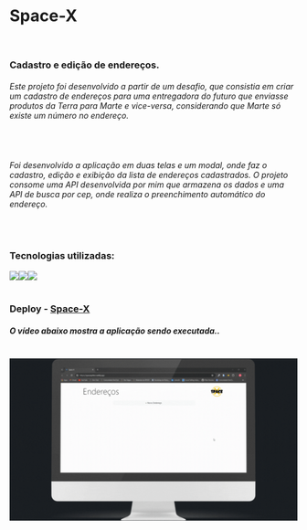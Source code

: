 <h1>Space-X</h1> 
<br>

<h3>Cadastro e edição de endereços.</h3>
<h6>Este projeto foi desenvolvido a partir de um desafio, que consistia em criar um cadastro de endereços para uma entregadora do futuro que enviasse produtos da Terra para Marte e vice-versa, considerando que Marte só existe um número no endereço.</h6>
<br>
<h6>Foi desenvolvido a aplicação em duas telas e um modal, onde faz o cadastro, edição e exibição da lista de endereços cadastrados. O projeto consome uma API desenvolvida por mim que armazena os dados e uma API de busca por cep, onde realiza o preenchimento automático do endereço.</h6>
<br>
<h3>Tecnologias utilizadas: </h3>
<img align="left" src="https://img.shields.io/badge/React-20232A?style=for-the-badge&logo=react&logoColor=61DAFB">
<img align="left" src="https://img.shields.io/badge/Bootstrap-563D7C?style=for-the-badge&logo=bootstrap&logoColor=white">
<img align="left" src="https://img.shields.io/badge/styled--components-DB7093?style=for-the-badge&logo=styled-components&logoColor=white">

<br>
<br>

<h3>Deploy - <a href="https://spacexpitter.netlify.app">Space-X</a> </h3> 

<h5>O vídeo abaixo mostra a aplicação sendo executada..</h5>
<br>

<img  src="https://raw.githubusercontent.com/PitterBonoto/Space-x/9a80ebbf1ffc1273b4bb4a5b339a8898a110ff5f/src/Assets/space-x-gif.gif" width=950px dis>



